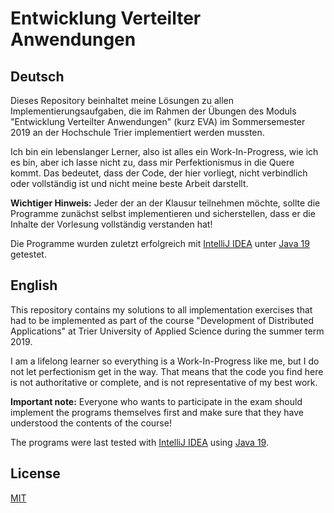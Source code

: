 # Entwicklung Verteilter Anwendungen

## Deutsch

Dieses Repository beinhaltet meine Lösungen zu allen Implementierungsaufgaben, die im Rahmen der Übungen des Moduls "Entwicklung Verteilter Anwendungen" (kurz EVA) im Sommersemester 2019 an der Hochschule Trier implementiert werden mussten.

Ich bin ein lebenslanger Lerner, also ist alles ein Work-In-Progress, wie ich es bin, aber ich lasse nicht zu, dass mir Perfektionismus in die Quere kommt. Das bedeutet, dass der Code, der hier vorliegt, nicht verbindlich oder vollständig ist und nicht meine beste Arbeit darstellt.

**Wichtiger Hinweis:** Jeder der an der Klausur teilnehmen möchte, sollte die Programme zunächst selbst implementieren und sicherstellen, dass er die Inhalte der Vorlesung vollständig verstanden hat!

Die Programme wurden zuletzt erfolgreich mit [IntelliJ IDEA](https://www.jetbrains.com/idea/) unter [Java 19](https://www.java.com/) getestet.

## English

This repository contains my solutions to all implementation exercises that had to be implemented as part of the course "Development of Distributed Applications" at Trier University of Applied Science during the summer term 2019.

I am a lifelong learner so everything is a Work-In-Progress like me, but I do not let perfectionism get in the way. That means that the code you find here is not authoritative or complete, and is not representative of my best work.

**Important note:** Everyone who wants to participate in the exam should implement the programs themselves first and make sure that they have understood the contents of the course!

The programs were last tested with [IntelliJ IDEA](https://www.jetbrains.com/idea/) using [Java 19](https://www.java.com/).

## License

[MIT](https://choosealicense.com/licenses/mit/)
